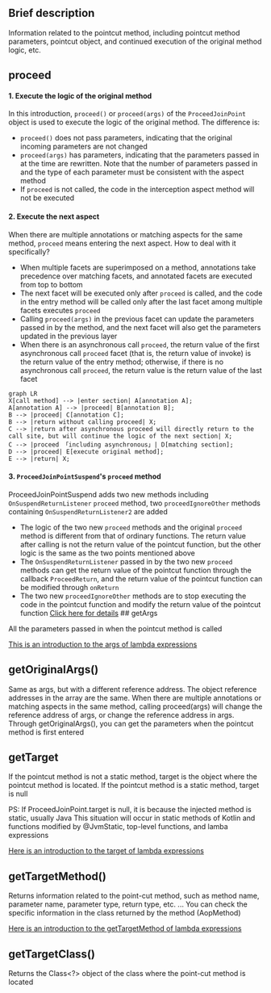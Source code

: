 ## Brief description

Information related to the pointcut method, including pointcut method parameters, pointcut object, and continued execution of the original method logic, etc.

## proceed

#### 1. Execute the logic of the original method

In this introduction, `proceed()` or `proceed(args)` of the `ProceedJoinPoint` object is used to execute the logic of the original method. The difference is:

- `proceed()` does not pass parameters, indicating that the original incoming parameters are not changed
- `proceed(args)` has parameters, indicating that the parameters passed in at the time are rewritten. Note that the number of parameters passed in and the type of each parameter must be consistent with the aspect method
- If `proceed` is not called, the code in the interception aspect method will not be executed

#### 2. Execute the next aspect

When there are multiple annotations or matching aspects for the same method, `proceed` means entering the next aspect. How to deal with it specifically?

- When multiple facets are superimposed on a method, annotations take precedence over matching facets, and annotated facets are executed from top to bottom
- The next facet will be executed only after ```proceed``` is called, and the code in the entry method will be called only after the last facet among multiple facets executes ```proceed```
- Calling ```proceed(args)``` in the previous facet can update the parameters passed in by the method, and the next facet will also get the parameters updated in the previous layer
- When there is an asynchronous call ```proceed```, the return value of the first asynchronous call ```proceed``` facet (that is, the return value of invoke) is the return value of the entry method; otherwise, if there is no asynchronous call ```proceed```, the return value is the return value of the last facet

``` mermaid
graph LR
X[call method] --> |enter section| A[annotation A];
A[annotation A] --> |proceed| B[annotation B];
B --> |proceed| C[annotation C];
B --> |return without calling proceed| X;
C --> |return after asynchronous proceed will directly return to the call site, but will continue the logic of the next section| X;
C --> |proceed 「including asynchronous」| D[matching section];
D --> |proceed| E[execute original method];
E --> |return| X;
```

#### 3. `ProceedJoinPointSuspend`'s `proceed` method

ProceedJoinPointSuspend adds two new methods including `OnSuspendReturnListener` `proceed` method, two `proceedIgnoreOther` methods containing `OnSuspendReturnListener2` are added

- The logic of the two new `proceed` methods and the original `proceed` method is different from that of ordinary functions. The return value after calling is not the return value of the pointcut function, but the other logic is the same as the two points mentioned above
- The `OnSuspendReturnListener` passed in by the two new `proceed` methods can get the return value of the pointcut function through the callback `ProceedReturn`, and the return value of the pointcut function can be modified through `onReturn`
- The two new `proceedIgnoreOther` methods are to stop executing the code in the pointcut function and modify the return value of the pointcut function [Click here for details](https://flyjingfish.github.io/AndroidAOP/Suspend_cut/#2-basepointcutsuspend-and-matchclassmethodsuspend-that-support-suspend) ## getArgs

All the parameters passed in when the pointcut method is called

[This is an introduction to the args of lambda expressions](https://flyjingfish.github.io/AndroidAOP/AndroidAopMatchClassMethod/#example-2)

## getOriginalArgs()

Same as args, but with a different reference address. The object reference addresses in the array are the same. When there are multiple annotations or matching aspects in the same method, calling proceed(args) will change the reference address of args, or change the reference address in args. Through getOriginalArgs(), you can get the parameters when the pointcut method is first entered

## getTarget

If the pointcut method is not a static method, target is the object where the pointcut method is located. If the pointcut method is a static method, target is null

PS: If ProceedJoinPoint.target is null, it is because the injected method is static, usually Java This situation will occur in static methods of Kotlin and functions modified by @JvmStatic, top-level functions, and lamba expressions

[Here is an introduction to the target of lambda expressions](https://flyjingfish.github.io/AndroidAOP/AndroidAopMatchClassMethod/#example-2)

## getTargetMethod()

Returns information related to the point-cut method, such as method name, parameter name, parameter type, return type, etc. ... You can check the specific information in the class returned by the method (AopMethod)

[Here is an introduction to the getTargetMethod of lambda expressions](https://flyjingfish.github.io/AndroidAOP/AndroidAopMatchClassMethod/#example-2)

## getTargetClass()

Returns the Class<?> object of the class where the point-cut method is located
